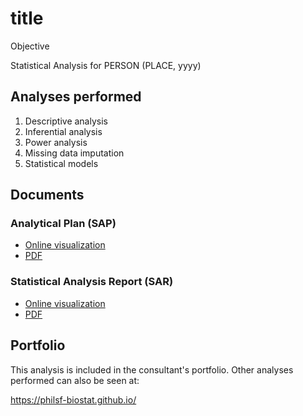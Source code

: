 # title

Objective

Statistical Analysis for PERSON (PLACE, yyyy)

## Analyses performed

1. Descriptive analysis
1. Inferential analysis
1. Power analysis
1. Missing data imputation
1. Statistical models

## Documents

### Analytical Plan (SAP)

<!-- - [Online visualization][sapviz-v02] -->
<!-- - [PDF][sappdf-v02] -->

- [Online visualization][sapviz-v01]
- [PDF][sappdf-v01]

### Statistical Analysis Report (SAR)

<!-- - [Online visualization][reportviz-v02] -->
<!-- - [PDF][pdf-v02] -->

- [Online visualization][reportviz-v01]
- [PDF][pdf-v01]

## Portfolio

This analysis is included in the consultant's portfolio.
Other analyses performed can also be seen at:

<https://philsf-biostat.github.io/>

<!-- --- -->

[sapviz-v01]: report/SAP-2022-008-GJ-v01.md
[sapviz-v02]: report/SAP-2022-008-GJ-v02.md
[sappdf-v01]: https://docs.google.com/viewer?url=https://github.com/philsf-biostat/SAR-2022-008-GJ/raw/main/report/SAP-2022-008-GJ-v01.pdf
[sappdf-v02]: https://docs.google.com/viewer?url=https://github.com/philsf-biostat/SAR-2022-008-GJ/raw/main/report/SAP-2022-008-GJ-v02.pdf

[reportviz-v01]: report/SAR-2022-008-GJ-v01.md
[reportviz-v02]: report/SAR-2022-008-GJ-v02.md
[pdf-v01]: https://docs.google.com/viewer?url=https://github.com/philsf-biostat/SAR-2022-008-GJ/raw/main/report/SAR-2022-008-GJ-v01.pdf
[pdf-v02]: https://docs.google.com/viewer?url=https://github.com/philsf-biostat/SAR-2022-008-GJ/raw/main/report/SAR-2022-008-GJ-v02.pdf
[docx-v01]: https://docs.google.com/viewer?url=https://github.com/philsf-biostat/SAR-2022-008-GJ/raw/main/report/SAR-2022-008-GJ-v01.docx
[docx-v02]: https://docs.google.com/viewer?url=https://github.com/philsf-biostat/SAR-2022-008-GJ/raw/main/report/SAR-2022-008-GJ-v02.docx

[releases]: https://github.com/philsf-biostat/SAR-2022-008-GJ/releases/
[milestone-v01]: https://github.com/philsf-biostat/SAR-2022-008-GJ/milestone/mmm01
[v01-project]: https://github.com/philsf-biostat/SAR-2022-008-GJ/projects/ppp01
[milestone-v02]: https://github.com/philsf-biostat/SAR-2022-008-GJ/milestone/mmm02
[v02-project]: https://github.com/philsf-biostat/SAR-2022-008-GJ/projects/ppp02
